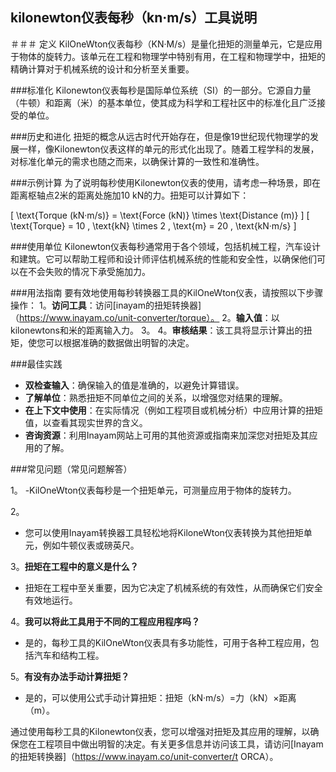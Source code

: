 ## kilonewton仪表每秒（kn·m/s）工具说明

＃＃＃ 定义
KilOneWton仪表每秒（KN·M/s）是量化扭矩的测量单元，它是应用于物体的旋转力。该单元在工程和物理学中特别有用，在工程和物理学中，扭矩的精确计算对于机械系统的设计和分析至关重要。

###标准化
Kilonewton仪表每秒是国际单位系统（SI）的一部分。它源自力量（牛顿）和距离（米）的基本单位，使其成为科学和工程社区中的标准化且广泛接受的单位。

###历史和进化
扭矩的概念从远古时代开始存在，但是像19世纪现代物理学的发展一样，像Kilonewton仪表这样的单元的形式化出现了。随着工程学科的发展，对标准化单元的需求也随之而来，以确保计算的一致性和准确性。

###示例计算
为了说明每秒使用Kilonewton仪表的使用，请考虑一种场景，即在距离枢轴点2米的距离处施加10 kN的力。扭矩可以计算如下：

\[ \text{Torque (kN·m/s)} = \text{Force (kN)} \times \text{Distance (m)} \]
\[ \text{Torque} = 10 \, \text{kN} \times 2 \, \text{m} = 20 \, \text{kN·m/s} \]

###使用单位
Kilonewton仪表每秒通常用于各个领域，包括机械工程，汽车设计和建筑。它可以帮助工程师和设计师评估机械系统的性能和安全性，以确保他们可以在不会失败的情况下承受施加力。

###用法指南
要有效地使用每秒转换器工具的KilOneWton仪表，请按照以下步骤操作：
1。**访问工具**：访问[inayam的扭矩转换器]（https://www.inayam.co/unit-converter/torque）。
2。**输入值**：以kilonewtons和米的距离输入力。
3。
4。**审核结果**：该工具将显示计算出的扭矩，使您可以根据准确的数据做出明智的决定。

###最佳实践
-  **双检查输入**：确保输入的值是准确的，以避免计算错误。
-  **了解单位**：熟悉扭矩不同单位之间的关系，以增强您对结果的理解。
-  **在上下文中使用**：在实际情况（例如工程项目或机械分析）中应用计算的扭矩值，以查看其现实世界的含义。
-  **咨询资源**：利用Inayam网站上可用的其他资源或指南来加深您对扭矩及其应用的了解。

###常见问题（常见问题解答）

1。
-KilOneWton仪表每秒是一个扭矩单元，可测量应用于物体的旋转力。

2。
- 您可以使用Inayam转换器工具轻松地将KiloneWton仪表转换为其他扭矩单元，例如牛顿仪表或磅英尺。

3。**扭矩在工程中的意义是什么？**
- 扭矩在工程中至关重要，因为它决定了机械系统的有效性，从而确保它们安全有效地运行。

4。**我可以将此工具用于不同的工程应用程序吗？**
- 是的，每秒工具的KilOneWton仪表具有多功能性，可用于各种工程应用，包括汽车和结构工程。

5。**有没有办法手动计算扭矩？**
- 是的，可以使用公式手动计算扭矩：扭矩（kN·m/s）=力（kN）×距离（m）。

通过使用每秒工具的Kilonewton仪表，您可以增强对扭矩及其应用的理解，以确保您在工程项目中做出明智的决定。有关更多信息并访问该工具，请访问[Inayam的扭矩转换器]（https://www.inayam.co/unit-converter/t ORCA）。